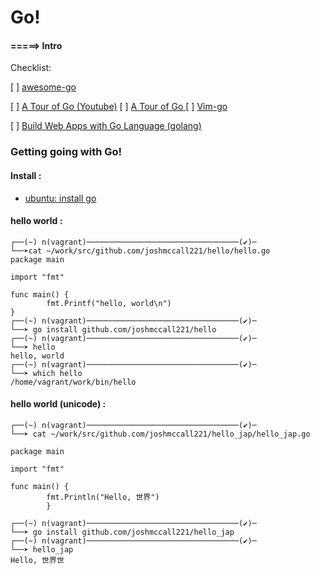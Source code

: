 # Go!

 #### =====>  Intro

Checklist: 

 [ ] [awesome-go](https://github.com/avelino/awesome-go)

 [ ] [A Tour of Go (Youtube)](https://www.youtube.com/watch?v=ytEkHepK08c&wl_token=0dimQXNqGLkKpjxQYpxBatIfMZZ8MTQ4NTU2NTk5NUAxNDg1NDc5NTk1&wl_id=Vlie-srOU8c)
   [ ] [A Tour of Go ](https://tour.golang.org/welcome/1)
 [ ] [Vim-go](https://www.youtube.com/watch?v=7BqJ8dzygtU)

 [ ] [Build Web Apps with Go Language (golang)](https://www.youtube.com/watch?v=Vlie-srOU8ca)



### Getting going with Go! 
#### Install : 

* [ubuntu: install go](https://www.digitalocean.com/community/tutorials/how-to-install-go-1-6-on-ubuntu-16-04)

#### hello world :


```
┌──(~) n(vagrant)──────────────────────────────────(✔)─
└──➤cat ~/work/src/github.com/joshmccall221/hello/hello.go        
package main

import "fmt"

func main() {
        fmt.Printf("hello, world\n")
}
┌──(~) n(vagrant)──────────────────────────────────(✔)─
└──➤ go install github.com/joshmccall221/hello  
┌──(~) n(vagrant)──────────────────────────────────(✔)─
└──➤ hello
hello, world
┌──(~) n(vagrant)──────────────────────────────────(✔)─
└──➤ which hello
/home/vagrant/work/bin/hello
```


#### hello world (unicode) :

```
┌──(~) n(vagrant)──────────────────────────────────(✔)─
└──➤ cat ~/work/src/github.com/joshmccall221/hello_jap/hello_jap.go 

package main

import "fmt"

func main() {
        fmt.Println("Hello, 世界")
        }

┌──(~) n(vagrant)──────────────────────────────────(✔)─
└──➤ go install github.com/joshmccall221/hello_jap
┌──(~) n(vagrant)──────────────────────────────────(✔)─
└──➤ hello_jap 
Hello, 世界世
```
